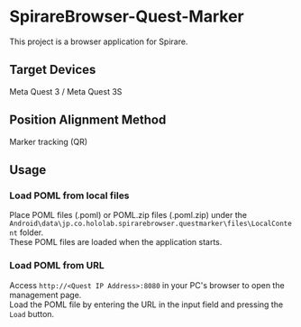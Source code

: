 # SpirareBrowser-Quest-Marker

This project is a browser application for Spirare.

## Target Devices

Meta Quest 3 / Meta Quest 3S

## Position Alignment Method

Marker tracking (QR)

## Usage

### Load POML from local files

Place POML files (.poml) or POML.zip files (.poml.zip) under the `Android\data\jp.co.hololab.spirarebrowser.questmarker\files\LocalContent` folder.  
These POML files are loaded when the application starts.

### Load POML from URL

Access `http://<Quest IP Address>:8080` in your PC's browser to open the management page.  
Load the POML file by entering the URL in the input field and pressing the `Load` button.
